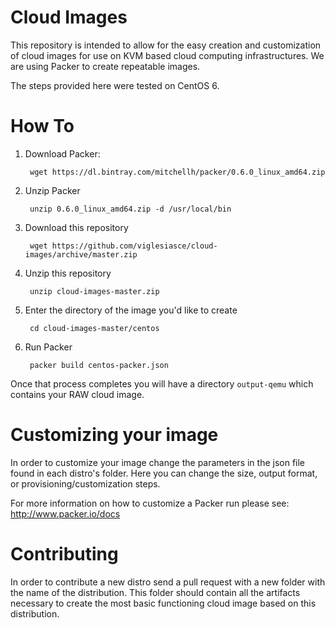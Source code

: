 # Cloud Images
This repository is intended to allow for the easy creation and customization of cloud images for use on KVM based cloud computing infrastructures. We are using Packer to create repeatable images.

The steps provided here were tested on CentOS 6.

# How To 

1. Download Packer: 

        wget https://dl.bintray.com/mitchellh/packer/0.6.0_linux_amd64.zip

2. Unzip Packer

        unzip 0.6.0_linux_amd64.zip -d /usr/local/bin
        
3. Download this repository

        wget https://github.com/viglesiasce/cloud-images/archive/master.zip
        
4. Unzip this repository

        unzip cloud-images-master.zip
        
5. Enter the directory of the image you'd like to create

        cd cloud-images-master/centos
        
6. Run Packer

        packer build centos-packer.json

Once that process completes you will have a directory `output-qemu` which contains your RAW cloud image.

# Customizing your image
In order to customize your image change the parameters in the json file found in each distro's folder. Here you can change the size, output format, or provisioning/customization steps. 

For more information on how to customize a Packer run please see: http://www.packer.io/docs

# Contributing
In order to contribute a new distro send a pull request with a new folder with the name of the distribution. This folder should contain all the artifacts necessary to create the most basic functioning cloud image based on this distribution.  
